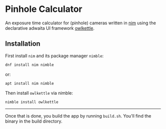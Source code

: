 # Pinhole Calculator

An exposure time calculator for (pinhole) cameras written in [nim](https://nim-lang.org/) using the declarative adwaita UI framework [owlkettle](https://can-lehmann.github.io/owlkettle/README.html).


## Installation

First install `nim` and its package manager `nimble`:

```.sh
dnf install nim nimble
```

or:


```.sh
apt install nim nimble
```

Then install `owlkettle` via nimble:

```.sh
nimble install owlkettle
```

-------------------------

Once that is done, you build the app by running `build.sh`. You'll find the binary in the build directory.
